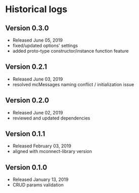 # Historical logs

## Version 0.3.0
- Released June 05, 2019
- fixed/updated options' settings
- added proto-type constructor/instance function feature


## Version 0.2.1
- Released June 03, 2019
- resolved mcMessages naming conflict / initialization issue

## Version 0.2.0
- Released June 02, 2019
- reviewed and updated dependencies

## Version 0.1.1
- Released February 03, 2019
- aligned with mconnect-library version

## Version 0.1.0
- Released January 13, 2019
- CRUD params validation

